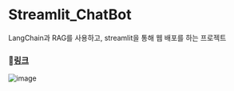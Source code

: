 # Streamlit_ChatBot
 LangChain과 RAG를 사용하고, streamlit을 통해 웹 배포를 하는 프로젝트

 ### 🔗[링크](http://www.iamacorn.p-e.kr:8501/)

![image](https://github.com/WzAcorn/Streamlit_ChatBot/assets/77008882/049271be-fe27-4301-84c9-6bd6bf62537b)
